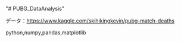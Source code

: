 "# PUBG_DataAnalysis" 


データ：https://www.kaggle.com/skihikingkevin/pubg-match-deaths

python,numpy,pandas,matplotlib
